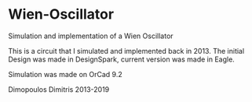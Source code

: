 # Wien-Oscillator
Simulation and implementation of a Wien Oscillator

This is a circuit that I simulated and implemented back in 2013.
The initial Design was made in DesignSpark, current version was made in Eagle.

Simulation was made on OrCad 9.2

Dimopoulos Dimitris 2013-2019

